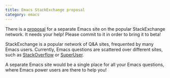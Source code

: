 ```yaml
---
title: Emacs StackExchange proposal
category: emacs
---
```


There is a [proposal][] for a separate Emacs site on the popular StackExchange
network.  It needs your help!  Please commit to it in order to bring it to beta!

<!--more-->

StackExchange is a popular network of Q&A sites, frequented by many Emacs
users.  Currently, Emacs questions are scattered over different sites, such as
[StackOverflow][] or [SuperUser][].

A separate Emacs site would be a single place for all your Emacs questions,
where Emacs power users are there to help you!

[proposal]: http://area51.stackexchange.com/proposals/76571/emacs?referrer=S-avym6ycbPzEQTGEFwH_Q2
[StackOverflow]: http://stackoverflow.com/
[SuperUser]: http://superuser.com

